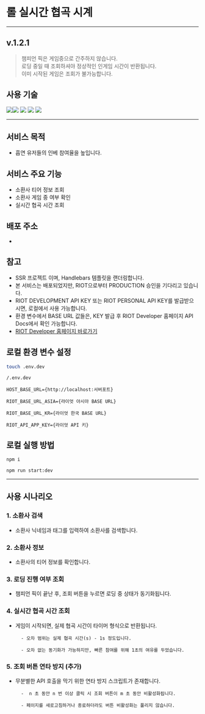 # 롤 실시간 협곡 시계

---

## v.1.2.1

> 챔피언 픽은 게임중으로 간주하지 않습니다. <br>
> 로딩 중일 때 조회하셔야 정상적인 인게임 시간이 반환됩니다. <br>
> 이미 시작된 게임은 조회가 불가능합니다.

## 사용 기술

<img src="https://img.shields.io/badge/Handlebars.js-000?&style=for-the-badge&logo=handlebarsdotjs&logoColor=fff"/><img src="https://img.shields.io/badge/CSS-1572B6?style=for-the-badge&logo=css3&logoColor=white"/>
<img src="https://img.shields.io/badge/JavaScript-F7DF1E?style=for-the-badge&logo=javascript&logoColor=black"/>
<img src="https://img.shields.io/badge/Typescript-3178C6?style=for-the-badge&logo=Typescript&logoColor=white"/>
<img src="https://img.shields.io/badge/nestjs-E0234E?style=for-the-badge&logo=nestjs&logoColor=white">

---

## 서비스 목적

- 흡연 유저들의 인베 참여율을 높입니다.

## 서비스 주요 기능

- 소환사 티어 정보 조회
- 소환사 게임 중 여부 확인
- 실시간 협곡 시간 조회

## 배포 주소

-

## 참고

- SSR 프로젝트 이며, Handlebars 템플릿을 랜더링합니다.
- 본 서비스는 배포되었지만, RIOT으로부터 PRODUCTION 승인을 기다리고 있습니다.
- RIOT DEVELOPMENT API KEY 또는 RIOT PERSONAL API KEY를 발급받으시면, 로컬에서 사용 가능합니다.
- 환경 변수에서 BASE URL 값들은, KEY 발급 후 RIOT Developer 홈페이지 API Docs에서 확인 가능합니다.
- [RIOT Developer 홈페이지 바로가기](https://developer.riotgames.com/)

## 로컬 환경 변수 설정

```bash
touch .env.dev
```

```
/.env.dev

HOST_BASE_URL={http://localhost:서버포트}

RIOT_BASE_URL_ASIA={라이엇 아시아 BASE URL}

RIOT_BASE_URL_KR={라이엇 한국 BASE URL}

RIOT_API_APP_KEY={라이엇 API 키}

```

## 로컬 실행 방법

```bash
npm i

npm run start:dev
```

---

## 사용 시나리오

### 1. 소환사 검색

- 소환사 닉네임과 태그를 입력하여 소환사를 검색합니다.

### 2. 소환사 정보

- 소환사의 티어 정보를 확인합니다.

### 3. 로딩 진행 여부 조회

- 챔피언 픽이 끝난 후, 조회 버튼을 누르면 로딩 중 상태가 동기화됩니다.

### 4. 실시간 협곡 시간 조회

- 게임이 시작되면, 실제 협곡 시간이 타이머 형식으로 반환됩니다.

        - 오차 범위는 실제 협곡 시간(s) - 1s 정도입니다.

        - 오차 없는 동기화가 가능하지만, 빠른 참여를 위해 1초의 여유를 두었습니다.

### 5. 조회 버튼 연타 방지 (추가)

- 무분별한 API 호출을 막기 위한 연타 방지 스크립트가 존재합니다.

        -  n 초 동안 n 번 이상 클릭 시 조회 버튼이 m 초 동안 비활성화됩니다.

        - 페이지를 새로고침하거나 종료하더라도 버튼 비활성화는 풀리지 않습니다.
